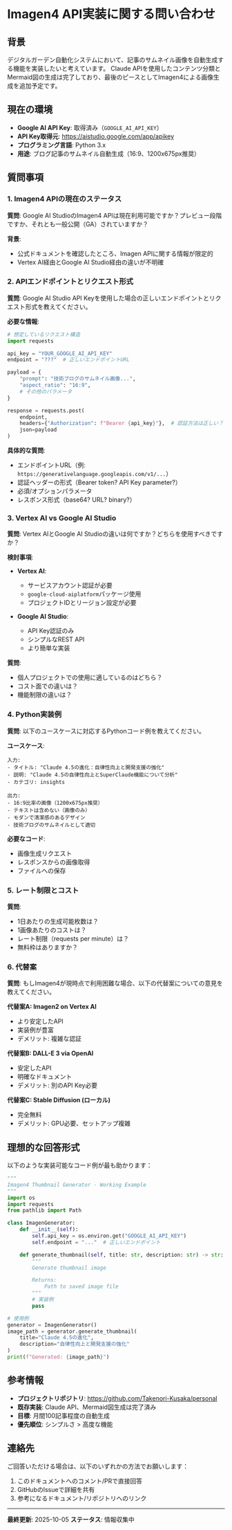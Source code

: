 # Imagen4 API実装に関する問い合わせ

## 背景

デジタルガーデン自動化システムにおいて、記事のサムネイル画像を自動生成する機能を実装したいと考えています。
Claude APIを使用したコンテンツ分類とMermaid図の生成は完了しており、最後のピースとしてImagen4による画像生成を追加予定です。

## 現在の環境

- **Google AI API Key**: 取得済み（`GOOGLE_AI_API_KEY`）
- **API Key取得元**: https://aistudio.google.com/app/apikey
- **プログラミング言語**: Python 3.x
- **用途**: ブログ記事のサムネイル自動生成（16:9、1200x675px推奨）

## 質問事項

### 1. Imagen4 APIの現在のステータス

**質問**: Google AI StudioのImagen4 APIは現在利用可能ですか？プレビュー段階ですか、それとも一般公開（GA）されていますか？

**背景**:
- 公式ドキュメントを確認したところ、Imagen APIに関する情報が限定的
- Vertex AI経由とGoogle AI Studio経由の違いが不明確

### 2. APIエンドポイントとリクエスト形式

**質問**: Google AI Studio API Keyを使用した場合の正しいエンドポイントとリクエスト形式を教えてください。

**必要な情報**:
```python
# 想定しているリクエスト構造
import requests

api_key = "YOUR_GOOGLE_AI_API_KEY"
endpoint = "???"  # 正しいエンドポイントURL

payload = {
    "prompt": "技術ブログのサムネイル画像...",
    "aspect_ratio": "16:9",
    # その他のパラメータ
}

response = requests.post(
    endpoint,
    headers={"Authorization": f"Bearer {api_key}"},  # 認証方法は正しい？
    json=payload
)
```

**具体的な質問**:
- エンドポイントURL（例: `https://generativelanguage.googleapis.com/v1/...`）
- 認証ヘッダーの形式（Bearer token? API Key parameter?）
- 必須/オプションパラメータ
- レスポンス形式（base64? URL? binary?）

### 3. Vertex AI vs Google AI Studio

**質問**: Vertex AIとGoogle AI Studioの違いは何ですか？どちらを使用すべきですか？

**検討事項**:
- **Vertex AI**:
  - サービスアカウント認証が必要
  - `google-cloud-aiplatform`パッケージ使用
  - プロジェクトIDとリージョン設定が必要

- **Google AI Studio**:
  - API Key認証のみ
  - シンプルなREST API
  - より簡単な実装

**質問**:
- 個人プロジェクトでの使用に適しているのはどちら？
- コスト面での違いは？
- 機能制限の違いは？

### 4. Python実装例

**質問**: 以下のユースケースに対応するPythonコード例を教えてください。

**ユースケース**:
```
入力:
- タイトル: "Claude 4.5の進化：自律性向上と開発支援の強化"
- 説明: "Claude 4.5の自律性向上とSuperClaude機能について分析"
- カテゴリ: insights

出力:
- 16:9比率の画像（1200x675px推奨）
- テキストは含めない（画像のみ）
- モダンで清潔感のあるデザイン
- 技術ブログのサムネイルとして適切
```

**必要なコード**:
- 画像生成リクエスト
- レスポンスからの画像取得
- ファイルへの保存

### 5. レート制限とコスト

**質問**:
- 1日あたりの生成可能枚数は？
- 1画像あたりのコストは？
- レート制限（requests per minute）は？
- 無料枠はありますか？

### 6. 代替案

**質問**: もしImagen4が現時点で利用困難な場合、以下の代替案についての意見を教えてください。

**代替案A: Imagen2 on Vertex AI**
- より安定したAPI
- 実装例が豊富
- デメリット: 複雑な認証

**代替案B: DALL-E 3 via OpenAI**
- 安定したAPI
- 明確なドキュメント
- デメリット: 別のAPI Key必要

**代替案C: Stable Diffusion (ローカル)**
- 完全無料
- デメリット: GPU必要、セットアップ複雑

## 理想的な回答形式

以下のような実装可能なコード例が最も助かります：

```python
"""
Imagen4 Thumbnail Generator - Working Example
"""
import os
import requests
from pathlib import Path

class ImagenGenerator:
    def __init__(self):
        self.api_key = os.environ.get("GOOGLE_AI_API_KEY")
        self.endpoint = "..."  # 正しいエンドポイント

    def generate_thumbnail(self, title: str, description: str) -> str:
        """
        Generate thumbnail image

        Returns:
            Path to saved image file
        """
        # 実装例
        pass

# 使用例
generator = ImagenGenerator()
image_path = generator.generate_thumbnail(
    title="Claude 4.5の進化",
    description="自律性向上と開発支援の強化"
)
print(f"Generated: {image_path}")
```

## 参考情報

- **プロジェクトリポジトリ**: https://github.com/Takenori-Kusaka/personal
- **既存実装**: Claude API、Mermaid図生成は完了済み
- **目標**: 月間100記事程度の自動生成
- **優先順位**: シンプルさ > 高度な機能

## 連絡先

ご回答いただける場合は、以下のいずれかの方法でお願いします：
1. このドキュメントへのコメント/PRで直接回答
2. GitHubのIssueで詳細を共有
3. 参考になるドキュメント/リポジトリへのリンク

---

**最終更新**: 2025-10-05
**ステータス**: 情報収集中
